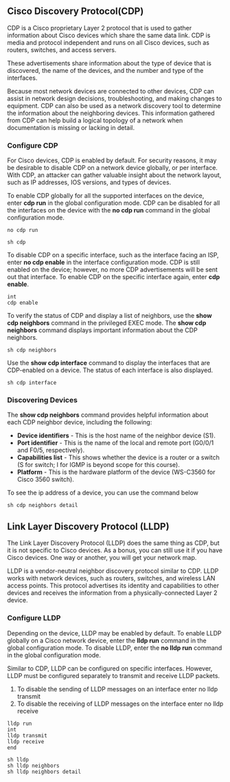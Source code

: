 ## Cisco Discovery Protocol(CDP)
CDP is a Cisco proprietary Layer 2 protocol that is used to gather information about Cisco devices which share the same data link. CDP is media and protocol independent and runs on all Cisco devices, such as routers, switches, and access servers.

These advertisements share information about the type of device that is discovered, the name of the devices, and the number and type of the interfaces.

Because most network devices are connected to other devices, CDP can assist in network design decisions, troubleshooting, and making changes to equipment. CDP can also be used as a network discovery tool to determine the information about the neighboring devices. This information gathered from CDP can help build a logical topology of a network when documentation is missing or lacking in detail.

### Configure CDP
For Cisco devices, CDP is enabled by default. For security reasons, it may be desirable to disable CDP on a network device globally, or per interface. With CDP, an attacker can gather valuable insight about the network layout, such as IP addresses, IOS versions, and types of devices.

To enable CDP globally for all the supported interfaces on the device, enter **cdp run** in the global configuration mode. CDP can be disabled for all the interfaces on the device with the **no cdp run** command in the global configuration mode.

```
no cdp run

sh cdp
```

To disable CDP on a specific interface, such as the interface facing an ISP, enter **no cdp enable** in the interface configuration mode. CDP is still enabled on the device; however, no more CDP advertisements will be sent out that interface. To enable CDP on the specific interface again, enter **cdp enable**.

```
int 
cdp enable
```

To verify the status of CDP and display a list of neighbors, use the **show cdp neighbors** command in the privileged EXEC mode. The **show cdp neighbors** command displays important information about the CDP neighbors.

```
sh cdp neighbors
```

Use the **show cdp interface** command to display the interfaces that are CDP-enabled on a device. The status of each interface is also displayed.

```
sh cdp interface
```

### Discovering Devices
The **show cdp neighbors** command provides helpful information about each CDP neighbor device, including the following:

- **Device identifiers** - This is the host name of the neighbor device (S1).
- **Port identifier** - This is the name of the local and remote port (G0/0/1 and F0/5, respectively).
- **Capabilities list** - This shows whether the device is a router or a switch (S for switch; I for IGMP is beyond scope for this course).
- **Platform** - This is the hardware platform of the device (WS-C3560 for Cisco 3560 switch).

To see the ip address of a device, you can use the command below
```
sh cdp neighbors detail
```

## Link Layer Discovery Protocol (LLDP)
The Link Layer Discovery Protocol (LLDP) does the same thing as CDP, but it is not specific to Cisco devices. As a bonus, you can still use it if you have Cisco devices. One way or another, you will get your network map.

LLDP is a vendor-neutral neighbor discovery protocol similar to CDP. LLDP works with network devices, such as routers, switches, and wireless LAN access points. This protocol advertises its identity and capabilities to other devices and receives the information from a physically-connected Layer 2 device.

### Configure LLDP
Depending on the device, LLDP may be enabled by default. To enable LLDP globally on a Cisco network device, enter the **lldp run** command in the global configuration mode. To disable LLDP, enter the **no lldp run** command in the global configuration mode.

Similar to CDP, LLDP can be configured on specific interfaces. However, LLDP must be configured separately to transmit and receive LLDP packets.

1. To disable the sending of LLDP messages on an interface enter no lldp transmit
2. To disable the receiving of LLDP messages on the interface enter no lldp receive

```
lldp run
int 
lldp transmit
lldp receive
end

sh lldp
sh lldp neighbors
sh lldp neighbors detail
```


